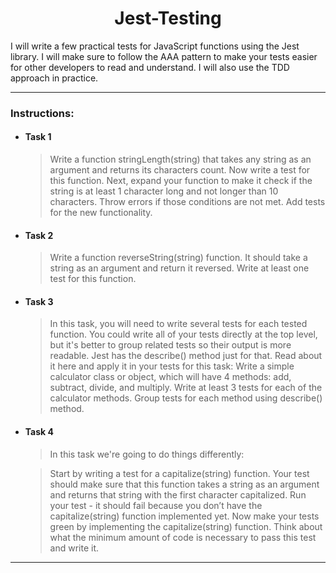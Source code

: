 <div align="center">
  <h1>Jest-Testing</h1>
</div>

I will write a few practical tests for JavaScript functions using the Jest library. I will make sure to follow the AAA pattern to make your tests easier for other developers to read and understand. I will also use the TDD approach in practice.

---

### Instructions:

- #### Task 1
  > Write a function stringLength(string) that takes any string as an argument and returns its characters count.
  > Now write a test for this function.
  > Next, expand your function to make it check if the string is at least 1 character long and not longer than 10 characters. Throw errors if those conditions are not met.
  > Add tests for the new functionality.
- #### Task 2
  > Write a function reverseString(string) function. It should take a string as an argument and return it reversed.
  > Write at least one test for this function.
- #### Task 3
  > In this task, you will need to write several tests for each tested function. You could write all of your tests directly at the top level, but it's better to group related tests so their output is more readable. Jest has the describe() method just for that. Read about it here and apply it in your tests for this task:
  > Write a simple calculator class or object, which will have 4 methods: add, subtract, divide, and multiply.
  > Write at least 3 tests for each of the calculator methods.
  > Group tests for each method using describe() method.
- #### Task 4

  > In this task we're going to do things differently:

  > Start by writing a test for a capitalize(string) function. Your test should make sure that this function takes a string as an argument and returns that string with the first character capitalized.
  > Run your test - it should fail because you don’t have the capitalize(string) function implemented yet.
  > Now make your tests green by implementing the capitalize(string) function. Think about what the minimum amount of code is necessary to pass this test and write it.

---
